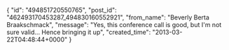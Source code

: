  {
   "id": "494851720550765",
   "post_id": "462493170453287_494830160552921",
   "from_name": "Beverly Berta Braakschmack",
   "message": "Yes, this conference call is good, but I'm not sure valid... Hence bringing it up",
   "created_time": "2013-03-22T04:48:44+0000"
 }
